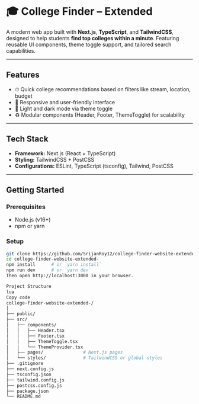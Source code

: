 # 🎓 College Finder – Extended

A modern web app built with **Next.js**, **TypeScript**, and **TailwindCSS**, designed to help students **find top colleges within a minute**. Featuring reusable UI components, theme toggle support, and tailored search capabilities.

---

##  Features
- ⏱ Quick college recommendations based on filters like stream, location, budget
- 🎯 Responsive and user-friendly interface
- 🌙 Light and dark mode via theme toggle
- ♻️ Modular components (Header, Footer, ThemeToggle) for scalability

---

##  Tech Stack
- **Framework:** Next.js (React + TypeScript)  
- **Styling:** TailwindCSS + PostCSS  
- **Configurations:** ESLint, TypeScript (tsconfig), Tailwind, PostCSS

---

##  Getting Started

### Prerequisites
- Node.js (v16+)
- npm or yarn

### Setup
```bash
git clone https://github.com/SrijanRoy12/college-finder-website-extended-.git
cd college-finder-website-extended-
npm install      # or `yarn install`
npm run dev      # or `yarn dev`
Then open http://localhost:3000 in your browser.

Project Structure
lua
Copy code
college-finder-website-extended-/
│
├── public/                   
├── src/
│   ├── components/
│   │   ├── Header.tsx
│   │   ├── Footer.tsx
│   │   ├── ThemeToggle.tsx
│   │   └── ThemeProvider.tsx
│   ├── pages/               # Next.js pages
│   └── styles/              # TailwindCSS or global styles
├── .gitignore
├── next.config.js
├── tsconfig.json
├── tailwind.config.js
├── postcss.config.js
├── package.json
└── README.md
